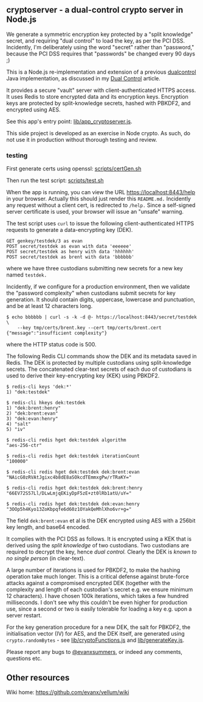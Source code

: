 ## cryptoserver - a dual-control crypto server in Node.js

We generate a symmetric encryption key protected by a "split knowledge" secret, and requiring "dual control" to load the key, as per the PCI DSS. Incidently, I'm deliberately using the word "secret" rather than "password," because the PCI DSS requires that "passwords" be changed every 90 days ;)

This is a Node.js re-implementation and extension of a previous <a href="https://github.com/evanx/dualcontrol">dualcontrol</a> Java implementation, as discussed in my <a href="https://github.com/evanx/vellum/wiki/DualControl">Dual Control</a> article. 

It provides a secure "vault" server with client-authenticated HTTPS access. It uses Redis to store encrypted data and its encryption keys. Encryption keys are protected by split-knowledge secrets, hashed with PBKDF2, and encrypted using AES.

See this app's entry point: <a href="https://github.com/evanx/cryptoserver/blob/master/lib/app_cryptoserver.js">lib/app_cryptoserver.js</a>.

This side project is developed as an exercise in Node crypto. As such, do not use it in production without thorough testing and review.


### testing 

First generate certs using openssl: [scripts/certGen.sh](https://github.com/evanx/cryptoserver/blob/master/scripts/certGen.sh)

Then run the test script: [scripts/test.sh](https://github.com/evanx/cryptoserver/blob/master/scripts/test.sh)

When the app is running, you can view the URL <a href="https://localhost:8443/help">https://localhost:8443/help</a> in your browser. Actually this should just render this `README.md.` Incidently any request without a client cert, is redirected to `/help.` Since a self-signed server certificate is used, your browser will issue an "unsafe" warning.

The test script uses `curl` to issue the following client-authenticated HTTPS requests to generate a data-encrypting key (DEK).

```shell
GET genkey/testdek/3 as evan
POST secret/testdek as evan with data 'eeeeee'
POST secret/testdek as henry with data 'hhhhhh'
POST secret/testdek as brent with data 'bbbbbb'
```

where we have three custodians submitting new secrets for a new key named `testdek.`

Incidently, if we configure for a production environment, then we validate the "password complexity" when custodians submit secrets for key generation. It should contain digits, uppercase, lowercase and punctuation, and be at least 12 characters long.

```shell
$ echo bbbbbb | curl -s -k -d @- https://localhost:8443/secret/testdek \
    --key tmp/certs/brent.key --cert tmp/certs/brent.cert
{"message":"insufficient complexity"}
```
where the HTTP status code is 500. 

The following Redis CLI commands show the DEK and its metadata saved in Redis. The DEK is protected by multiple custodians using split-knowledge secrets. The concatenated clear-text secrets of each duo of custodians is used to derive their key-encrypting key (KEK) using PBKDF2.

```shell
$ redis-cli keys 'dek:*'
1) "dek:testdek"

$ redis-cli hkeys dek:testdek
1) "dek:brent:henry"
2) "dek:brent:evan"
3) "dek:evan:henry"
4) "salt"
5) "iv"

$ redis-cli redis hget dek:testdek algorithm
"aes-256-ctr"

$ redis-cli redis hget dek:testdek iterationCount
"100000"

$ redis-cli redis hget dek:testdek dek:brent:evan
"NAicG0zRVAtJgixc4b8dE8aSOkcdTEmmxgPw/rTRaKY="

$ redis-cli redis hget dek:testdek dek:brent:henry
"66EV72S57Ll/DLwLmjqEKiyDpF5zE+zt0lRb1atU/uY="

$ redis-cli redis hget dek:testdek dek:evan:henry
"3OOp5h4Kyo13ZoKbpqfe6d60z1OYakQeMhlXho6vr+g="
```

The field `dek:brent:evan` et al is the DEK encrypted using AES with a 256bit key length, and base64 encoded.

It complies with the PCI DSS as follows. It is encrypted using a KEK that is derived using the <i>split knowledge</i> of two custodians. Two custodians are required to decrypt the key, hence <i>dual control.</i> Clearly the DEK is <i>known to no single person</i> (in clear-text). 

A large number of iterations is used for PBKDF2, to make the hashing operation take much longer. This is a critical defense against brute-force attacks against a compromised encrypted DEK (together with the complexity and length of each custodian's secret e.g. we ensure minimum 12 characters). I have chosen 100k iterations, which takes a few hundred milliseconds. I don't see why this couldn't be even higher for production use, since a second or two is easily tolerable for loading a key e.g. upon a server restart.

For the key generation procedure for a new DEK, the salt for PBKDF2, the initialisation vector (IV) for AES, and the DEK itself, are generated using `crypto.randomBytes` - see 
[lib/cryptoFunctions.js](https://github.com/evanx/cryptoserver/blob/master/lib/cryptoFunctions.js) and 
[lib/generateKey.js](https://github.com/evanx/cryptoserver/blob/master/lib/generateKey.js).

Please report any bugs to <a href="https://twitter.com/evanxsummers">@evanxsummers</a>, or indeed any comments, questions etc.


## Other resources

Wiki home: https://github.com/evanx/vellum/wiki



